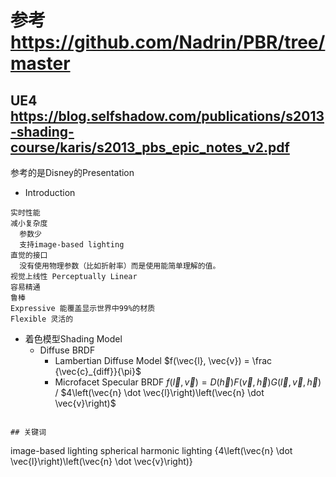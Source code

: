 # 参考 https://github.com/Nadrin/PBR/tree/master

## UE4 https://blog.selfshadow.com/publications/s2013-shading-course/karis/s2013_pbs_epic_notes_v2.pdf
参考的是Disney的Presentation

- Introduction
```
实时性能
减小复杂度
  参数少
  支持image-based lighting
直觉的接口
  没有使用物理参数（比如折射率）而是使用能简单理解的值。
视觉上线性 Perceptually Linear
容易精通
鲁棒
Expressive 能覆盖显示世界中99%的材质
Flexible 灵活的
```


- 着色模型Shading Model
  - Diffuse BRDF 
    - Lambertian Diffuse Model $f(\vec{l}, \vec{v}) = \frac {\vec{c}_{diff}}{\pi}$
    - Microfacet Specular BRDF $f(\vec{l}, \vec{v}) = D\left(\vec{h}\right) F\left(\vec{v}, \vec{h}\right) G\left(\vec{l}, \vec{v}, \vec{h}\right)$ / $4\left(\vec{n} \dot \vec{l}\right)\left(\vec{n} \dot \vec{v}\right)$
      
```

## 关键词
```
image-based lighting
spherical harmonic lighting
{4\left(\vec{n} \dot \vec{l}\right)\left(\vec{n} \dot \vec{v}\right)}
```
